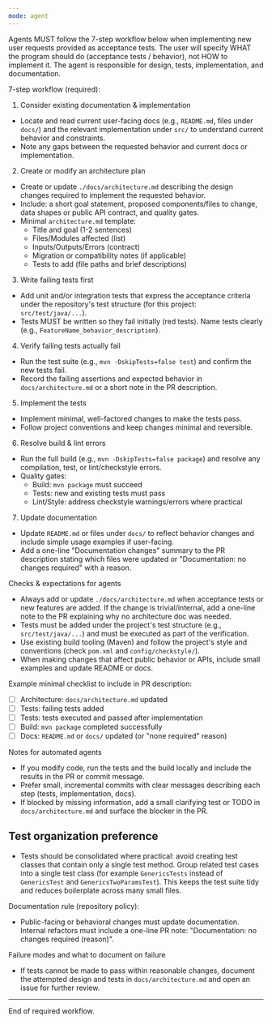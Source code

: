 ```yaml
---
mode: agent
---
```

Agents MUST follow the 7-step workflow below when implementing new user requests provided as acceptance tests. The user will specify WHAT the program should do (acceptance tests / behavior), not HOW to implement it. The agent is responsible for design, tests, implementation, and documentation.

7-step workflow (required):

1) Consider existing documentation & implementation
  - Locate and read current user-facing docs (e.g., `README.md`, files under `docs/`) and the relevant implementation under `src/` to understand current behavior and constraints.
  - Note any gaps between the requested behavior and current docs or implementation.

2) Create or modify an architecture plan
  - Create or update `./docs/architecture.md` describing the design changes required to implement the requested behavior.
  - Include: a short goal statement, proposed components/files to change, data shapes or public API contract, and quality gates.
  - Minimal `architecture.md` template:
    - Title and goal (1-2 sentences)
    - Files/Modules affected (list)
    - Inputs/Outputs/Errors (contract)
    - Migration or compatibility notes (if applicable)
    - Tests to add (file paths and brief descriptions)

3) Write failing tests first
  - Add unit and/or integration tests that express the acceptance criteria under the repository's test structure (for this project: `src/test/java/...`).
  - Tests MUST be written so they fail initially (red tests). Name tests clearly (e.g., `FeatureName_behavior_description`).

4) Verify failing tests actually fail
  - Run the test suite (e.g., `mvn -DskipTests=false test`) and confirm the new tests fail.
  - Record the failing assertions and expected behavior in `docs/architecture.md` or a short note in the PR description.

5) Implement the tests
  - Implement minimal, well-factored changes to make the tests pass.
  - Follow project conventions and keep changes minimal and reversible.

6) Resolve build & lint errors
  - Run the full build (e.g., `mvn -DskipTests=false package`) and resolve any compilation, test, or lint/checkstyle errors.
  - Quality gates:
    - Build: `mvn package` must succeed
    - Tests: new and existing tests must pass
    - Lint/Style: address checkstyle warnings/errors where practical

7) Update documentation
  - Update `README.md` or files under `docs/` to reflect behavior changes and include simple usage examples if user-facing.
  - Add a one-line "Documentation changes" summary to the PR description stating which files were updated or "Documentation: no changes required" with a reason.

Checks & expectations for agents
  - Always add or update `./docs/architecture.md` when acceptance tests or new features are added. If the change is trivial/internal, add a one-line note to the PR explaining why no architecture doc was needed.
  - Tests must be added under the project's test structure (e.g., `src/test/java/...`) and must be executed as part of the verification.
  - Use existing build tooling (Maven) and follow the project's style and conventions (check `pom.xml` and `config/checkstyle/`).
  - When making changes that affect public behavior or APIs, include small examples and update README or docs.

Example minimal checklist to include in PR description:
  - [ ] Architecture: `docs/architecture.md` updated
  - [ ] Tests: failing tests added
  - [ ] Tests: tests executed and passed after implementation
  - [ ] Build: `mvn package` completed successfully
  - [ ] Docs: `README.md` or `docs/` updated (or "none required" reason)

Notes for automated agents
  - If you modify code, run the tests and the build locally and include the results in the PR or commit message.
  - Prefer small, incremental commits with clear messages describing each step (tests, implementation, docs).
  - If blocked by missing information, add a small clarifying test or TODO in `docs/architecture.md` and surface the blocker in the PR.

Test organization preference
-------------------------
- Tests should be consolidated where practical: avoid creating test classes that contain only a single test method. Group related test cases into a single test class (for example `GenericsTests` instead of `GenericsTest` and `GenericsTwoParamsTest`). This keeps the test suite tidy and reduces boilerplate across many small files.

Documentation rule (repository policy):
  - Public-facing or behavioral changes must update documentation. Internal refactors must include a one-line PR note: "Documentation: no changes required (reason)".

Failure modes and what to document on failure
  - If tests cannot be made to pass within reasonable changes, document the attempted design and tests in `docs/architecture.md` and open an issue for further review.

----

End of required workflow.